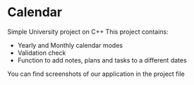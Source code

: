 # Calendar
Simple University project on C++
This project contains:
- Yearly and Monthly calendar modes
- Validation check 
- Function to add notes, plans and tasks to a different dates

You can find screenshots of our application in the project file

